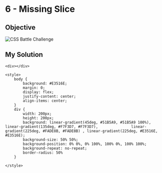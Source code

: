 # 6 - Missing Slice

## Objective

![CSS Battle Challenge](https://cssbattle.dev/targets/6.png)

## My Solution

    <div></div>

    <style>
        body {
            background: #E3516E;
            margin: 0;
            display: flex;
            justify-content: center;
            align-items: center;
        }
        div {
            width: 200px;
            height: 200px;
            background: linear-gradient(45deg, #51B5A9, #51B5A9 100%), linear-gradient(135deg, #F7F3D7, #F7F3D7), 				linear-gradient(225deg, #FADE8B, #FADE8B) , linear-gradient(225deg, #E3516E, #E3516E);
            background-size: 50% 50%;
            background-position: 0% 0%, 0% 100%, 100% 0%, 100% 100%;
            background-repeat: no-repeat;
            border-radius: 50%
        }

    </style>
